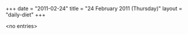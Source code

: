+++
date = "2011-02-24"
title = "24 February 2011 (Thursday)"
layout = "daily-diet"
+++

\<no entries\>